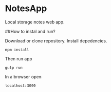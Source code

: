 # NotesApp
Local storage notes web app.

##How to instal and run?

Download or clone repository. Install depedencies. 
```
npm install
```
Then run app
```
gulp run
```
In a browser open
```
localhost:3000
```

